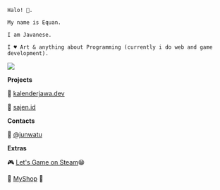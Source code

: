 
```
Halo! 👋.

My name is Equan. 

I am Javanese.

I ♥ Art & anything about Programming (currently i do web and game development).

```

![](https://avatars.githubusercontent.com/u/52613786?s=200&v=4)

**Projects**

🚀 [kalenderjawa.dev](https://kalenderjawa.dev)

🚀 [sajen.id](https://sajen.id)

**Contacts**

🎯 [@junwatu](https://twitter.com/junwatu)

**Extras**

🎮 [Let's Game on Steam](https://steamcommunity.com/id/pangurakan)😁

🛒 [MyShop](https://www.designbyhumans.com/shop/equan) 🙏
